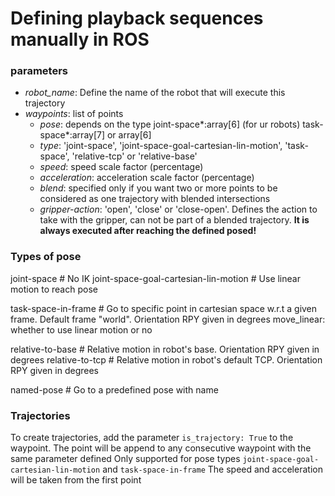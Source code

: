 # Defining playback sequences manually in ROS

### parameters
- *robot_name*: Define the name of the robot that will execute this trajectory
- *waypoints*: list of points
    - *pose*: depends on the type joint-space*:array[6] (for ur robots) task-space*:array[7] or array[6]
    - *type*: 'joint-space', 'joint-space-goal-cartesian-lin-motion', 'task-space', 'relative-tcp' or 'relative-base'
    - *speed*: speed scale factor (percentage)
    - *acceleration*: acceleration scale factor (percentage)
    - *blend*: specified only if you want two or more points to be considered as one trajectory with blended intersections
    - *gripper-action*: 'open', 'close' or 'close-open'. Defines the action to take with the gripper, can not be part of a blended trajectory. **It is always executed after reaching the defined posed!**

### Types of pose
joint-space # No IK
joint-space-goal-cartesian-lin-motion # Use linear motion to reach pose

task-space-in-frame # Go to specific point in cartesian space w.r.t a given frame. Default frame "world". Orientation RPY given in degrees
    move_linear: whether to use linear motion or no

relative-to-base # Relative motion in robot's base. Orientation RPY given in degrees
relative-to-tcp # Relative motion in robot's default TCP. Orientation RPY given in degrees

named-pose # Go to a predefined pose with name

### Trajectories
To create trajectories, add the parameter `is_trajectory: True` to the waypoint.
The point will be append to any consecutive waypoint with the same parameter defined
Only supported for pose types `joint-space-goal-cartesian-lin-motion` and `task-space-in-frame`
The speed and acceleration will be taken from the first point
